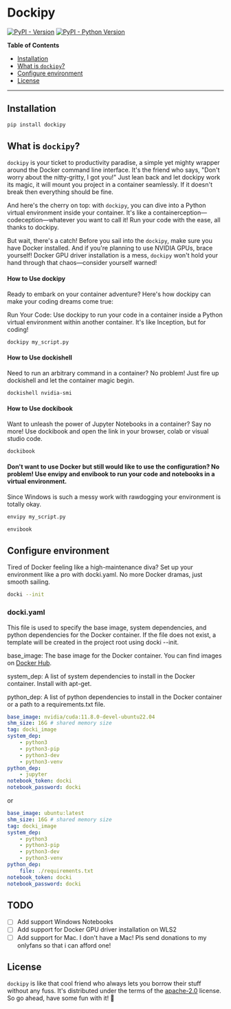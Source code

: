 # Dockipy

[![PyPI - Version](https://img.shields.io/pypi/v/dockipy.svg)](https://pypi.org/project/dockipy)
[![PyPI - Python Version](https://img.shields.io/pypi/pyversions/dockipy.svg)](https://pypi.org/project/dockipy)

**Table of Contents**

- [Installation](#installation)
- [What is `dockipy`?](#what-is-dockipy)
- [Configure environment](#configure-environment)
- [License](#license)
-----


## Installation

```bash
pip install dockipy
```

## What is `dockipy`?

`dockipy` is your ticket to productivity paradise, a simple yet mighty wrapper around the Docker command line interface. It's the friend who says, "Don't worry about the nitty-gritty, I got you!" Just lean back and let dockipy work its magic, it will mount you project in a container seamlessly. If it doesn't break then everything should be fine.

And here's the cherry on top: with `dockipy`, you can dive into a Python virtual environment inside your container. It's like a containerception—codeception—whatever you want to call it! Run your code with the ease, all thanks to dockipy.

But wait, there's a catch! Before you sail into the `dockipy`, make sure you have Docker installed. And if you're planning to use NVIDIA GPUs, brace yourself! Docker GPU driver installation is a mess, `dockipy` won't hold your hand through that chaos—consider yourself warned!

#### How to Use dockipy
Ready to embark on your container adventure? Here's how dockipy can make your coding dreams come true:

Run Your Code: Use dockipy to run your code in a container inside a Python virtual environment within another container. It's like Inception, but for coding!
```bash
dockipy my_script.py
```

#### How to Use dockishell

Need to run an arbitrary command in a container? No problem! Just fire up dockishell and let the container magic begin.

```bash
dockishell nvidia-smi
```

#### How to Use dockibook
Want to unleash the power of Jupyter Notebooks in a container? Say no more! Use dockibook and open the link in your browser, colab or visual studio code.

```bash
dockibook
```

#### Don't want to use Docker but still would like to use the configuration? No problem! Use envipy and envibook to run your code and notebooks in a virtual environment.
Since Windows is such a messy work with rawdogging your environment is totally okay.
```bash
envipy my_script.py
```
    
```bash
envibook
```


## Configure environment
Tired of Docker feeling like a high-maintenance diva? Set up your environment like a pro with docki.yaml. No more Docker dramas, just smooth sailing.

```bash
docki --init
```

### docki.yaml

This file is used to specify the base image, system dependencies, and python dependencies for the Docker container.
If the file does not exist, a template will be created in the project root using docki --init.

base_image: The base image for the Docker container. You can find images on [Docker Hub](https://hub.docker.com/).

system_dep: A list of system dependencies to install in the Docker container. Install with apt-get.

python_dep: A list of python dependencies to install in the Docker container or a path to a requirements.txt file.

```yaml
base_image: nvidia/cuda:11.8.0-devel-ubuntu22.04
shm_size: 16G # shared memory size
tag: docki_image
system_dep:
    - python3
    - python3-pip
    - python3-dev
    - python3-venv
python_dep:
    - jupyter
notebook_token: docki
notebook_password: docki
```

or 

```yaml
base_image: ubuntu:latest
shm_size: 16G # shared memory size
tag: docki_image
system_dep:
    - python3
    - python3-pip
    - python3-dev
    - python3-venv
python_dep:
    file: ./requirements.txt
notebook_token: docki
notebook_password: docki
```
## TODO
- [ ] Add support Windows Notebooks
- [ ] Add support for Docker GPU driver installation on WLS2
- [ ] Add support for Mac. I don't have a Mac! Pls send donations to my onlyfans so that i can afford one!

## License

`dockipy` is like that cool friend who always lets you borrow their stuff without any fuss. It's distributed under the terms of the [apache-2.0](https://choosealicense.com/licenses/apache-2.0/) license. So go ahead, have some fun with it! 🎉
